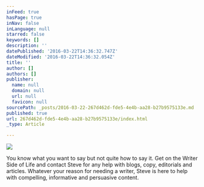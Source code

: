 ```yaml
---
inFeed: true
hasPage: true
inNav: false
inLanguage: null
starred: false
keywords: []
description: ''
datePublished: '2016-03-22T14:36:32.747Z'
dateModified: '2016-03-22T14:36:32.054Z'
title: ''
author: []
authors: []
publisher:
  name: null
  domain: null
  url: null
  favicon: null
sourcePath: _posts/2016-03-22-267d462d-fde5-4e4b-aa28-b27b9575133e.md
published: true
url: 267d462d-fde5-4e4b-aa28-b27b9575133e/index.html
_type: Article

---
```

![](https://the-grid-user-content.s3-us-west-2.amazonaws.com/b3f17a88-e87d-4680-93fb-f3f5f444f0f3.jpg)

You know what you want to say but not quite how to say it. Get on the Writer Side of Life and contact Steve for any help with blogs, copy, editorials and articles. Whatever your reason for needing a writer, Steve is here to help with compelling, informative and persuasive content.